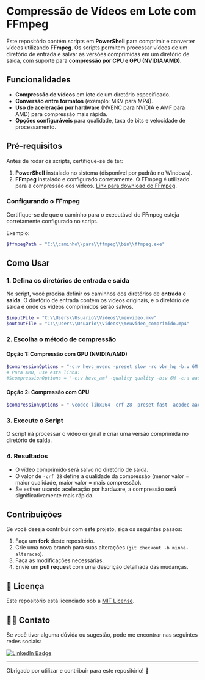 # Compressão de Vídeos em Lote com FFmpeg

Este repositório contém scripts em **PowerShell** para comprimir e converter vídeos utilizando **FFmpeg**. Os scripts permitem processar vídeos de um diretório de entrada e salvar as versões comprimidas em um diretório de saída, com suporte para **compressão por CPU e GPU (NVIDIA/AMD)**.

## Funcionalidades

- **Compressão de vídeos** em lote de um diretório especificado.
- **Conversão entre formatos** (exemplo: MKV para MP4).
- **Uso de aceleração por hardware** (NVENC para NVIDIA e AMF para AMD) para compressão mais rápida.
- **Opções configuráveis** para qualidade, taxa de bits e velocidade de processamento.

## Pré-requisitos

Antes de rodar os scripts, certifique-se de ter:

1. **PowerShell** instalado no sistema (disponível por padrão no Windows).
2. **FFmpeg** instalado e configurado corretamente. O FFmpeg é utilizado para a compressão dos vídeos. [Link para download do FFmpeg](https://ffmpeg.org/download.html).

### Configurando o FFmpeg

Certifique-se de que o caminho para o executável do FFmpeg esteja corretamente configurado no script.

Exemplo:
```powershell
$ffmpegPath = "C:\\caminho\\para\\ffmpeg\\bin\\ffmpeg.exe"
```

## Como Usar

### 1. Defina os diretórios de entrada e saída

No script, você precisa definir os caminhos dos diretórios de **entrada** e **saída**. O diretório de entrada contém os vídeos originais, e o diretório de saída é onde os vídeos comprimidos serão salvos.

```powershell
$inputFile = "C:\\Users\\Usuario\\Videos\\meuvideo.mkv"
$outputFile = "C:\\Users\\Usuario\\Videos\\meuvideo_comprimido.mp4"
```

### 2. Escolha o método de compressão

#### **Opção 1: Compressão com GPU (NVIDIA/AMD)**

```powershell
$compressionOptions = "-c:v hevc_nvenc -preset slow -rc vbr_hq -b:v 6M -c:a aac -b:a 128k"
# Para AMD, use esta linha:
#$compressionOptions = "-c:v hevc_amf -quality quality -b:v 6M -c:a aac -b:a 128k"
```

#### **Opção 2: Compressão com CPU**

```powershell
$compressionOptions = "-vcodec libx264 -crf 28 -preset fast -acodec aac -b:a 128k"
```

### 3. Execute o Script

O script irá processar o vídeo original e criar uma versão comprimida no diretório de saída.

### 4. Resultados

- O vídeo comprimido será salvo no diretório de saída.
- O valor de `-crf 28` define a qualidade da compressão (menor valor = maior qualidade, maior valor = mais compressão).
- Se estiver usando aceleração por hardware, a compressão será significativamente mais rápida.

## Contribuições

Se você deseja contribuir com este projeto, siga os seguintes passos:

1. Faça um **fork** deste repositório.
2. Crie uma nova branch para suas alterações (`git checkout -b minha-alteracao`).
3. Faça as modificações necessárias.
4. Envie um **pull request** com uma descrição detalhada das mudanças.

## 🔄 Licença

Este repositório está licenciado sob a [MIT License](LICENSE).

## 👨‍💻 Contato

Se você tiver alguma dúvida ou sugestão, pode me encontrar nas seguintes redes sociais:

<div id="badges">
  <a href = "https://linkedin.com/in/weslley-inoc%C3%AAncio-cnse-csae-cpte-ceh-trained-830601128">
    <img src="https://img.shields.io/badge/LinkedIn-blue?style=for-the-badge&logo=linkedin&logoColor=white" alt="LinkedIn Badge"/>
  </a>
</div>

---

Obrigado por utilizar e contribuir para este repositório! 🙌
